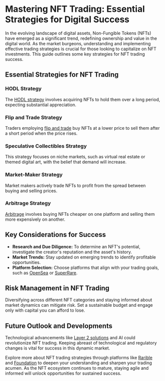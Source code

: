 # Mastering NFT Trading: Essential Strategies for Digital Success

In the evolving landscape of digital assets, Non-Fungible Tokens (NFTs) have emerged as a significant trend, redefining ownership and value in the digital world. As the market burgeons, understanding and implementing effective trading strategies is crucial for those looking to capitalize on NFT investments. This guide outlines some key strategies for NFT trading success.

## Essential Strategies for NFT Trading

### HODL Strategy

The [HODL strategy](https://cryptoslate.com/guides/what-is-hodl/) involves acquiring NFTs to hold them over a long period, expecting substantial appreciation.

### Flip and Trade Strategy

Traders employing [flip and trade](https://nftplazas.com/how-to-make-money-flipping-nfts/) buy NFTs at a lower price to sell them after a short period when the price rises.

### Speculative Collectibles Strategy

This strategy focuses on niche markets, such as virtual real estate or themed digital art, with the belief that demand will increase.

### Market-Maker Strategy

Market makers actively trade NFTs to profit from the spread between buying and selling prices.

### Arbitrage Strategy

[Arbitrage](https://www.investopedia.com/terms/a/arbitrage.asp) involves buying NFTs cheaper on one platform and selling them more expensively on another.

## Key Considerations for Success

- **Research and Due Diligence:** To determine an NFT's potential, investigate the creator's reputation and the asset's history.
- **Market Trends:** Stay updated on emerging trends to identify profitable opportunities.
- **Platform Selection:** Choose platforms that align with your trading goals, such as [OpenSea](https://opensea.io) or [SuperRare](https://www.superrare.com).

## Risk Management in NFT Trading

Diversifying across different NFT categories and staying informed about market dynamics can mitigate risk. Set a sustainable budget and engage only with capital you can afford to lose.

## Future Outlook and Developments

Technological advancements like [Layer 2 solutions](https://ethereum.org/en/developers/docs/scaling/layer-2-rollups/) and AI could revolutionize NFT trading. Keeping abreast of technological and regulatory changes is vital for success in this dynamic market.

Explore more about NFT trading strategies through platforms like [Rarible](https://rarible.com) and [Foundation](https://foundation.app) to deepen your understanding and sharpen your trading acumen. As the NFT ecosystem continues to mature, staying agile and informed will unlock opportunities for sustained success.